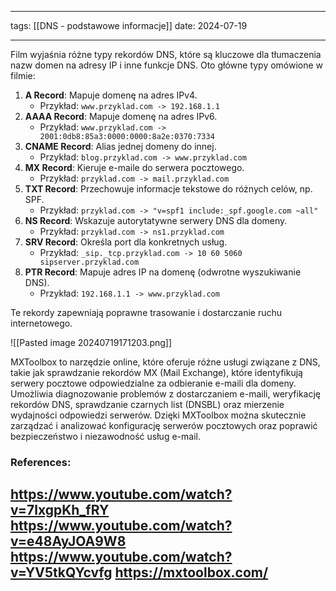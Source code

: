 
--- 
tags: [[DNS - podstawowe informacje]]
date: 2024-07-19

---

Film wyjaśnia różne typy rekordów DNS, które są kluczowe dla tłumaczenia nazw domen na adresy IP i inne funkcje DNS. Oto główne typy omówione w filmie:

1. **A Record**: Mapuje domenę na adres IPv4.
	- Przykład: `www.przyklad.com -> 192.168.1.1`
2. **AAAA Record**: Mapuje domenę na adres IPv6.
	- Przykład: `www.przyklad.com -> 2001:0db8:85a3:0000:0000:8a2e:0370:7334`
3. **CNAME Record**: Alias jednej domeny do innej.
	- Przykład: `blog.przyklad.com -> www.przyklad.com`
4. **MX Record**: Kieruje e-maile do serwera pocztowego.
	- Przykład: `przyklad.com -> mail.przyklad.com`
5. **TXT Record**: Przechowuje informacje tekstowe do różnych celów, np. SPF.
	- Przykład: `przyklad.com -> "v=spf1 include:_spf.google.com ~all"`
6. **NS Record**: Wskazuje autorytatywne serwery DNS dla domeny.
	- Przykład: `przyklad.com -> ns1.przyklad.com`
7. **SRV Record**: Określa port dla konkretnych usług.
	- Przykład: `_sip._tcp.przyklad.com -> 10 60 5060 sipserver.przyklad.com`
8. **PTR Record**: Mapuje adres IP na domenę (odwrotne wyszukiwanie DNS).
	- Przykład: `192.168.1.1 -> www.przyklad.com`

Te rekordy zapewniają poprawne trasowanie i dostarczanie ruchu internetowego.

![[Pasted image 20240719171203.png]]

MXToolbox to narzędzie online, które oferuje różne usługi związane z DNS, takie jak sprawdzanie rekordów MX (Mail Exchange), które identyfikują serwery pocztowe odpowiedzialne za odbieranie e-maili dla domeny. Umożliwia diagnozowanie problemów z dostarczaniem e-maili, weryfikację rekordów DNS, sprawdzanie czarnych list (DNSBL) oraz mierzenie wydajności odpowiedzi serwerów. Dzięki MXToolbox można skutecznie zarządzać i analizować konfigurację serwerów pocztowych oraz poprawić bezpieczeństwo i niezawodność usług e-mail.


### References:
https://www.youtube.com/watch?v=7lxgpKh_fRY
https://www.youtube.com/watch?v=e48AyJOA9W8
https://www.youtube.com/watch?v=YV5tkQYcvfg
https://mxtoolbox.com/ 
---



